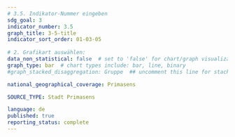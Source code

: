 ```yaml
---
# 3.5. Indikator-Nummer eingeben 
sdg_goal: 3 
indicator_number: 3.5
graph_title: 3-5-title
indicator_sort_order: 01-03-05
 
# 2. Grafikart auswählen: 
data_non_statistical: false  # set to 'false' for chart/graph visualization 
graph_type: bar  # chart types include: bar, line, binary 
#graph_stacked_disaggregation: Gruppe  ## uncomment this line for stacked bars. Replace 'Geschlecht' with the field of aggregation. 

national_geographical_coverage: Primasens

SOURCE_TYPE: Stadt Primasens

language: de   
published: true 
reporting_status: complete
---
```

